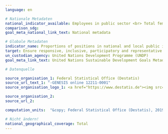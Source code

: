 ```yaml
---
language: en

# Nationale Metadaten
national_indicator_available: Employees in public sector <br> Total female persons in employment
comparison_sdg:
goal_meta_national_link_text: National metadata

# Globale Metadaten
indicator_name: Proportions of positions in national and local public institutions, including (a) the legislatures; (b) the public service; and (c) the judiciary, compared to national distributions, by sex, age, persons with disabilities and population groups
target: Ensure responsive, inclusive, participatory and representative decision-making at all levels
un_custodian_agency: United Nations Development Programme (UNDP)
goal_meta_link_text: United Nations Sustainable Development Goals Metadata

# Datenquelle

source_organisation_1: Federal Statistical Office (Destatis)
source_url_text_1: "-GENESIS online 12211-0001"
source_organisation_logo_1: <a href="https://www.destatis.de"><img src="https://g205sdgs.github.io/sdg-indicators/public/LogosEn/destatis.png" alt="Logo Destatis" /></a>

source_organisation_2:
source_url_2:

computation_units:  "&copy; Federal Statistical Office (Destatis), 2019"

# Nicht ändern!
national_geographical_coverage: Total
---
```

